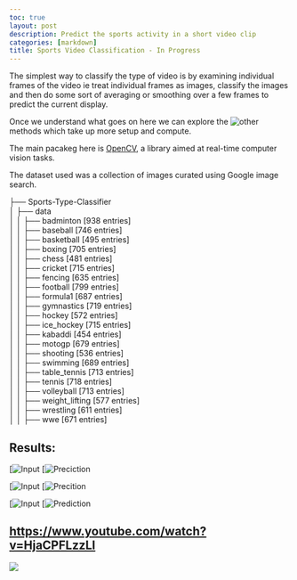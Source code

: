 ```yaml
---
toc: true
layout: post
description: Predict the sports activity in a short video clip
categories: [markdown]
title: Sports Video Classification - In Progress
---
```

The simplest way to classify the type of video is by examining individual frames of the video ie treat individual frames as images, classify the images and then do some sort of averaging or smoothing over a few frames to predict the current display.

Once we understand what goes on here  we can explore the ![other](https://blog.coast.ai/five-video-classification-methods-implemented-in-keras-and-tensorflow-99cad29cc0b5) methods which take up more setup and compute.

The main pacakeg here is [OpenCV](https://opencv.org), a library aimed at real-time computer vision tasks.

The dataset used was a collection of images curated using Google image search.

├── Sports-Type-Classifier  
│   ├── data  
│   │   ├── badminton [938 entries]  
│   │   ├── baseball [746 entries]  
│   │   ├── basketball [495 entries]  
│   │   ├── boxing [705 entries]  
│   │   ├── chess [481 entries]  
│   │   ├── cricket [715 entries]  
│   │   ├── fencing [635 entries]  
│   │   ├── football [799 entries]  
│   │   ├── formula1 [687 entries]  
│   │   ├── gymnastics [719 entries]  
│   │   ├── hockey [572 entries]  
│   │   ├── ice_hockey [715 entries]  
│   │   ├── kabaddi [454 entries]  
│   │   ├── motogp [679 entries]  
│   │   ├── shooting [536 entries]  
│   │   ├── swimming [689 entries]  
│   │   ├── table_tennis [713 entries]  
│   │   ├── tennis [718 entries]  
│   │   ├── volleyball [713 entries]  
│   │   ├── weight_lifting [577 entries]   
│   │   ├── wrestling [611 entries]  
│   │   ├── wwe [671 entries]    



## Results:

[![Input](https://www.youtube.com/vi/TZhSxFWh7wc/3.jpg]https://www.youtube.com/watch?v=TZhSxFWh7wc)
[![Preciction](https://www.youtube.com/vi/i9O1bb89Z9c/3.jpg]https://www.youtube.com/watch?v=i9O1bb89Z9c)

[![Input](https://www.youtube.com/vi/HjaCPFLzzLI/3.jpg]https://www.youtube.com/watch?v=HjaCPFLzzLI)
[![Precition](https://www.youtube.com/03uXXqwbA8/3.jpg]https://www.youtube.com/watch?v=03uXXqwbA8)

[![Input](https://www.youtube.com/vi/QaEUxM0N0p8/3.jpg]https://www.youtube.com/watch?v=QaEUxM0N0p8)
[![Prediction](https://www.youtube.com/G6YeY-KNuJM/3.jpg]https://www.youtube.com/watch?v=G6YeY-KNuJM)



https://www.youtube.com/watch?v=HjaCPFLzzLI
---
![]({{"/"|relative_url}}/images/onpointai_logo.gif)
